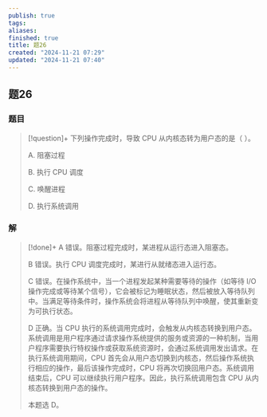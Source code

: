 ```yaml
---
publish: true
tags: 
aliases: 
finished: true
title: 题26
created: "2024-11-21 07:29"
updated: "2024-11-21 07:40"
---
```

## 题26
### 题目
> [!question]+
> 下列操作完成时，导致 CPU 从内核态转为用户态的是（ ）。
> 
> A. 阻塞过程
> 
> B. 执行 CPU 调度
> 
> C. 唤醒进程
> 
> D. 执行系统调用
### 解
> [!done]+
> A 错误。阻塞过程完成时，某进程从运行态进入阻塞态。
> 
> B 错误。执行 CPU 调度完成时，某进行从就绪态进入运行态。
> 
> C 错误。在操作系统中，当一个进程发起某种需要等待的操作（如等待 I/O 操作完成或等待某个信号），它会被标记为睡眠状态，然后被放入等待队列中。当满足等待条件时，操作系统会将进程从等待队列中唤醒，使其重新变为可执行状态。
> 
> D 正确。当 CPU 执行的系统调用完成时，会触发从内核态转换到用户态。系统调用是用户程序通过请求操作系统提供的服务或资源的一种机制，当用户程序需要执行特权操作或获取系统资源时，会通过系统调用发出请求。在执行系统调用期间，CPU 首先会从用户态切换到内核态，然后操作系统执行相应的操作，最后该操作完成时，CPU 将再次切换回用户态。系统调用结束后，CPU 可以继续执行用户程序。因此，执行系统调用包含 CPU 从内核态转换到用户态的操作。
> 
> 本题选 D。